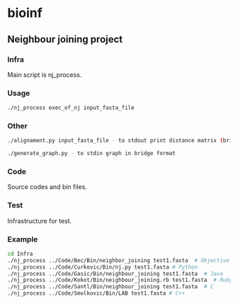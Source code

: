 bioinf
======

## Neighbour joining project

### Infra

Main script is nj_process.

### Usage

```sh
./nj_process exec_of_nj input_fasta_file
```

### Other

```sh
./alignament.py input_fasta_file - to stdout print distance matrix (bridges)
```

```sh
./generate_graph.py - to stdin graph in bridge format
```

### Code

Source codes and bin files.

### Test

Infrastructure for test.

### Example

```sh
cd Infra
./nj_process ../Code/Bec/Bin/neighbor_joining test1.fasta  # Objective C
./nj_process ../Code/Curkovic/Bin/nj.py test1.fasta # Python
./nj_process ../Code/Gasic/Bin/neighbour_joining test1.fasta  # Java
./nj_process ../Code/Kokot/Bin/neighbour_joining.rb test1.fasta  # Ruby
./nj_process ../Code/Santl/Bin/neighbour_joining test1.fasta  # C
./nj_process ../Code/Smolkovic/Bin/LAB test1.fasta # C++
```